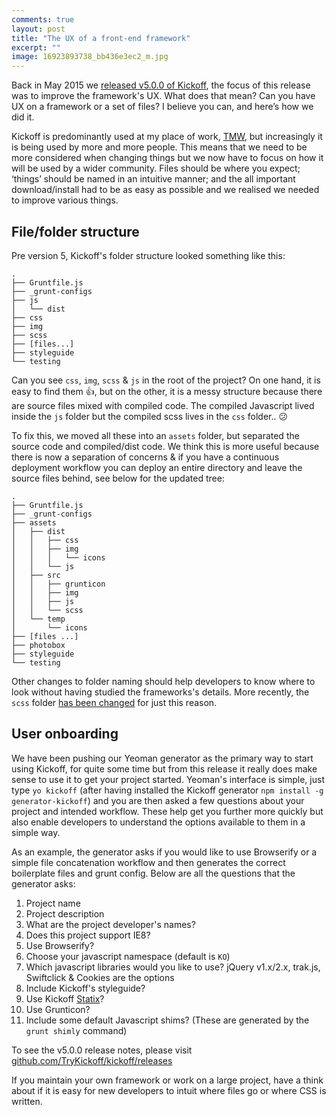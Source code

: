 ```yaml
---
comments: true
layout: post
title: "The UX of a front-end framework"
excerpt: ""
image: 16923893738_bb436e3ec2_m.jpg
---
```

Back in May 2015 we [released v5.0.0 of Kickoff](https://github.com/TryKickoff/kickoff/releases/tag/5.0.0), the focus of this release was to improve the framework's UX. What does that mean? Can you have UX on a framework or a set of files? I believe you can, and here’s how we did it.

Kickoff is predominantly used at my place of work, [TMW](http://tmwunlimited.com), but increasingly it is being used by more and more people. This means that we need to be more considered when changing things but we now have to focus on how it will be used by a wider community. Files should be where you expect; ‘things’ should be named in an intuitive manner; and the all important download/install had to be as easy as possible and we realised we needed to improve various things.

## File/folder structure
Pre version 5, Kickoff's folder structure looked something like this:

```
.
├── Gruntfile.js
├── _grunt-configs
├── js
│   └── dist
├── css
├── img
├── scss
├── [files...]
├── styleguide
└── testing
```

Can you see `css`, `img`, `scss` & `js` in the root of the project? On one hand, it is easy to find them :thumbsup:, but on the other, it is a messy structure because there are source files mixed with compiled code. The compiled Javascript lived inside the `js` folder but the compiled scss lives in the `css` folder.. :confused:

To fix this, we moved all these into an `assets` folder, but separated the source code and compiled/dist code. We think this is more useful because there is now a separation of concerns & if you have a continuous deployment workflow you can deploy an entire directory and leave the source files behind, see below for the updated tree:

```
.
├── Gruntfile.js
├── _grunt-configs
├── assets
│   ├── dist
│   │   ├── css
│   │   ├── img
│   │   │   └── icons
│   │   └── js
│   ├── src
│   │   ├── grunticon
│   │   ├── img
│   │   ├── js
│   │   └── scss
│   └── temp
│       └── icons
├── [files ...]
├── photobox
├── styleguide
└── testing
```

Other changes to folder naming should help developers to know where to look without having studied the frameworks's details. More recently, the `scss` folder [has been changed](https://github.com/TryKickoff/kickoff/issues/53) for just this reason.

## User onboarding
We have been pushing our Yeoman generator as the primary way to start using Kickoff, for quite some time but from this release it really does make sense to use it to get your project started. Yeoman's interface is simple, just type `yo kickoff` (after having installed the Kickoff generator `npm install -g generator-kickoff`) and you are then asked a few questions about your project and intended workflow. These help get you further more quickly but also enable developers to understand the options available to them in a simple way.

As an example, the generator asks if you would like to use Browserify or a simple file concatenation workflow and then generates the correct boilerplate files and grunt config. Below are all the questions that the generator asks:

1. Project name
1. Project description
1. What are the project developer's names?
1. Does this project support IE8?
1. Use Browserify?
1. Choose your javascript namespace (default is `KO`)
1. Which javascript libraries would you like to use? jQuery v1.x/2.x, trak.js, Swiftclick & Cookies are the options
1. Include Kickoff's styleguide?
1. Use Kickoff [Statix](/kickoff/statix/)?
1. Use Grunticon?
1. Include some default Javascript shims? (These are generated by the `grunt shimly` command)

To see the v5.0.0 release notes, please visit [github.com/TryKickoff/kickoff/releases](https://github.com/TryKickoff/kickoff/releases)

If you maintain your own framework or work on a large project, have a think about if it is easy for new developers to intuit where files go or where CSS is written.
